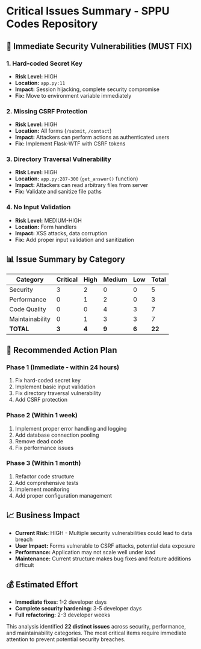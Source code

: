 # Critical Issues Summary - SPPU Codes Repository

## 🚨 Immediate Security Vulnerabilities (MUST FIX)

### 1. **Hard-coded Secret Key** 
- **Risk Level:** HIGH
- **Location:** `app.py:11`
- **Impact:** Session hijacking, complete security compromise
- **Fix:** Move to environment variable immediately

### 2. **Missing CSRF Protection** 
- **Risk Level:** HIGH  
- **Location:** All forms (`/submit`, `/contact`)
- **Impact:** Attackers can perform actions as authenticated users
- **Fix:** Implement Flask-WTF with CSRF tokens

### 3. **Directory Traversal Vulnerability**
- **Risk Level:** HIGH
- **Location:** `app.py:287-300` (`get_answer()` function)
- **Impact:** Attackers can read arbitrary files from server
- **Fix:** Validate and sanitize file paths

### 4. **No Input Validation**
- **Risk Level:** MEDIUM-HIGH
- **Location:** Form handlers
- **Impact:** XSS attacks, data corruption
- **Fix:** Add proper input validation and sanitization

## 📊 Issue Summary by Category

| Category | Critical | High | Medium | Low | Total |
|----------|----------|------|--------|-----|-------|
| Security | 3 | 2 | 0 | 0 | 5 |
| Performance | 0 | 1 | 2 | 0 | 3 |
| Code Quality | 0 | 0 | 4 | 3 | 7 |
| Maintainability | 0 | 1 | 3 | 3 | 7 |
| **TOTAL** | **3** | **4** | **9** | **6** | **22** |

## 🎯 Recommended Action Plan

### Phase 1 (Immediate - within 24 hours)
1. Fix hard-coded secret key
2. Implement basic input validation
3. Fix directory traversal vulnerability
4. Add CSRF protection

### Phase 2 (Within 1 week)  
1. Implement proper error handling and logging
2. Add database connection pooling
3. Remove dead code
4. Fix performance issues

### Phase 3 (Within 1 month)
1. Refactor code structure
2. Add comprehensive tests
3. Implement monitoring
4. Add proper configuration management

## 📈 Business Impact

- **Current Risk:** HIGH - Multiple security vulnerabilities could lead to data breach
- **User Impact:** Forms vulnerable to CSRF attacks, potential data exposure
- **Performance:** Application may not scale well under load
- **Maintenance:** Current structure makes bug fixes and feature additions difficult

## 💰 Estimated Effort

- **Immediate fixes:** 1-2 developer days
- **Complete security hardening:** 3-5 developer days  
- **Full refactoring:** 2-3 developer weeks

This analysis identified **22 distinct issues** across security, performance, and maintainability categories. The most critical items require immediate attention to prevent potential security breaches.